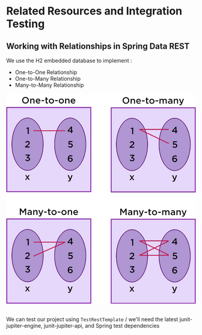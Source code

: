 # Related Resources and Integration Testing
## Working with Relationships in Spring Data REST
We use the H2 embedded database to implement : 
- One-to-One Relationship
- One-to-Many Relationship
- Many-to-Many Relationship
  
![Relations](../assets/class13/relations.jpg)

## 
We can test our project using `TestRestTemplate` / we'll need the latest junit-jupiter-engine, junit-jupiter-api, and Spring test dependencies